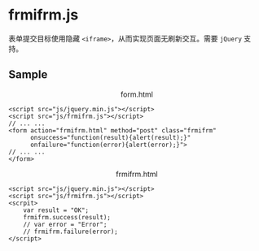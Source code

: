 # frmifrm.js

表单提交目标使用隐藏 `<iframe>`，从而实现页面无刷新交互。需要 `jQuery` 支持。

## Sample

<p align="center">form.html</p>

    <script src="js/jquery.min.js"></script>
    <script src="js/frmifrm.js"></script>
    // ... ...
    <form action="frmifrm.html" method="post" class="frmifrm" 
          onsuccess="function(result){alert(result);}" 
          onfailure="function(error){alert(error);}">
    // ... ...
    </form>

<p align="center">frmifrm.html</p>

    <script src="js/jquery.min.js"></script>
    <script src="js/frmifrm.js"></script>
    <scrpit>
        var result = "OK";
        frmifrm.success(result);
        // var error = "Error";
        // frmifrm.failure(error);
    </script>

